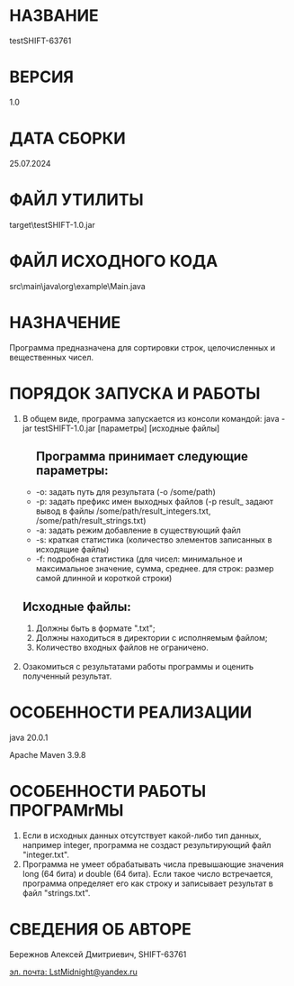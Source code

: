 <!DOCTYPE html>
<body>
   <!DOCTYPE html>
<body>
    <h1>НАЗВАНИЕ</h1><p>testSHIFT-63761</p>
    <h1>ВЕРСИЯ</h1><p>1.0</p>
    <h1>ДАТА СБОРКИ</h1><p>25.07.2024</p>
    <h1>ФАЙЛ УТИЛИТЫ</h1><p>target\testSHIFT-1.0.jar</p>
    <h1>ФАЙЛ ИСХОДНОГО КОДА</h1><p>src\main\java\org\example\Main.java</p>
    <h1>НАЗНАЧЕНИЕ</h1><p>Программа предназначена для сортировки строк, целочисленных и вещественных чисел.</p>
    <h1>ПОРЯДОК ЗАПУСКА И РАБОТЫ</h1>
    <ol>
        <li>В общем виде, программа запускается из консоли командой: java -jar testSHIFT-1.0.jar [параметры] [исходные файлы]
            <ul>
            <h2>Программа принимает следующие параметры:</h2>
                <li>-o: задать путь для результата        			(-o /some/path)</li>
                <li>-p: задать префикс имен выходных файлов      	(-p result_ задают вывод в файлы /some/path/result_integers.txt, /some/path/result_strings.txt)</li>
                <li>-a: задать режим добавление в существующий файл</li>
                <li>-s: краткая статистика          				(количество элементов записанных в исходящие файлы)</li>
                <li>-f: подробная статистика        				(для чисел: минимальное и максимальное значение, сумма, среднее. для строк: размер самой длинной и короткой строки)</li>
            </ul>
        </li>
            <h2>Исходные файлы:</h2>
            <ol>
                <li>Должны быть в формате ".txt";</li>
                <li>Должны находиться в директории с исполняемым файлом;</li>
                <li>Количество входных файлов не ограничено.</li>
            </ol><br>
            <li>Озакомиться с результатами работы программы и оценить полученный результат.</li>
    </ol>
    <h1>ОСОБЕННОСТИ РЕАЛИЗАЦИИ</h1><p>java 20.0.1</p><p>Apache Maven 3.9.8</p>
    <h1>ОСОБЕННОСТИ РАБОТЫ ПРОГРАМrМЫ</h1>
    <ol>
        <li>Если в исходных данных отсутствует какой-либо тип данных, например integer, программа не создаст результирующий файл "integer.txt".</li>
        <li>Программа не умеет обрабатывать числа превышающие значения long (64 бита) и double (64 бита). Если такое число встречается, программа определяет его как строку и записывает результат в файл "strings.txt".</li>
    </ol>
    <h1>СВЕДЕНИЯ ОБ АВТОРЕ</h1><p>Бережнов Алексей Дмитриевич, SHIFT-63761</p><a href="mailto:LstMidnight@yandex.ru">эл. почта: LstMidnight@yandex.ru</a>
</body>
</html>
